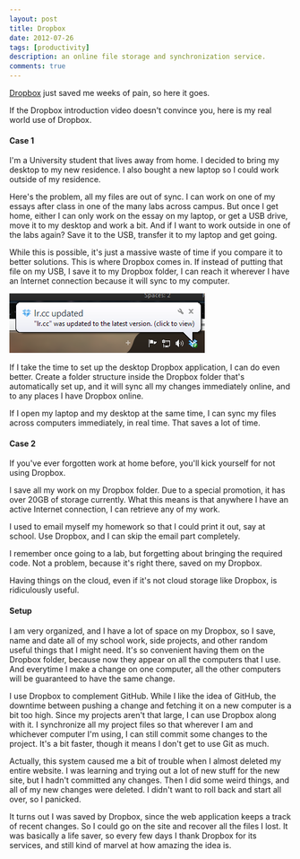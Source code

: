 ```yaml
---
layout: post
title: Dropbox
date: 2012-07-26
tags: [productivity]
description: an online file storage and synchronization service.
comments: true
---
```


<p>
  <a href="http://www.dropbox.com" target="_blank">Dropbox</a> just saved me weeks of pain, so here it goes.
</p>

<p>
  If the Dropbox introduction video doesn't convince you, here is my real world use of Dropbox.
</p>

<p>
  <h4>Case 1</h4>
</p>

<p>
  I'm a University student that lives away from home. I decided to bring my desktop to my new residence. I also bought a new laptop so I could work outside of my residence.
</p>

<p>
  Here's the problem, all my files are out of sync. I can work on one of my essays after class in one of the many labs across campus. But once I get home, either I can only work on the essay on my laptop, or get a USB drive, move it to my desktop and work a bit. And if I want to work outside in one of the labs again? Save it to the USB, transfer it to my laptop and get going.
</p>

<p>
  While this is possible, it's just a massive waste of time if you compare it to better solutions. This is where Dropbox comes in. If instead of putting that file on my USB, I save it to my Dropbox folder, I can reach it wherever I have an Internet connection because it will sync to my computer.
</p>

<p>
  <a href="/images/dropbox.png" title="automatically synchronizing" rel="tetris" class="fancybox">
    <img src="/images/dropbox.png" alt="automatically synchronizing" class="scale-with-grid" style="max-height:400px;" />
  </a>
</p>

<p>
  If I take the time to set up the desktop Dropbox application, I can do even better. Create a folder structure inside the Dropbox folder that's automatically set up, and it will sync all my changes immediately online, and to any places I have Dropbox online.
</p>

<p>
  If I open my laptop and my desktop at the same time, I can sync my files across computers immediately, in real time. That saves a lot of time.
</p>

<p>
  <h4>Case 2</h4>
</p>

<p>
  If you've ever forgotten work at home before, you'll kick yourself for not using Dropbox.
</p>

<p>
  I save all my work on my Dropbox folder. Due to a special promotion, it has over 20GB of storage currently. What this means is that anywhere I have an active Internet connection, I can retrieve any of my work.
</p>

<p>
  I used to email myself my homework so that I could print it out, say at school. Use Dropbox, and I can skip the email part completely.
</p>

<p>
  I remember once going to a lab, but forgetting about bringing the required code. Not a problem, because it's right there, saved on my Dropbox.
</p>

<p>
  Having things on the cloud, even if it's not cloud storage like Dropbox, is ridiculously useful.
</p>

<p>
  <h4>Setup</h4>
</p>

<p>
  I am very organized, and I have a lot of space on my Dropbox, so I save, name and date all of my school work, side projects, and other random useful things that I might need. It's so convenient having them on the Dropbox folder, because now they appear on all the computers that I use. And everytime I make a change on one computer, all the other computers will be guaranteed to have the same change.
</p>

<p>
  I use Dropbox to complement GitHub. While I like the idea of GitHub, the downtime between pushing a change and fetching it on a new computer is a bit too high. Since my projects aren't that large, I can use Dropbox along with it. I synchronize all my project files so that wherever I am and whichever computer I'm using, I can still commit some changes to the project. It's a bit faster, though it means I don't get to use Git as much.
</p>

<p>
  Actually, this system caused me a bit of trouble when I almost deleted my entire website. I was learning and trying out a lot of new stuff for the new site, but I hadn't committed any changes. Then I did some weird things, and all of my new changes were deleted. I didn't want to roll back and start all over, so I panicked.
</p>

<p>
  It turns out I was saved by Dropbox, since the web application keeps a track of recent changes. So I could go on the site and recover all the files I lost. It was basically a life saver, so every few days I thank Dropbox for its services, and still kind of marvel at how amazing the idea is.
</p>